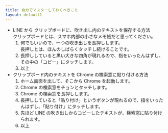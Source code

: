 ```yaml
---
title: 自力でマスターしておくべきこと
layout: default1
---
```

- LINE から クリップボードに、吹き出し内のテキストを保存する方法  
  クリップボードとは、スマホ内部の小さなメモ帳だと思ってください。
  1. 何でもいいので、一つの吹き出しを長押しします。  
      長押しとは、ほんのしばらくタッチし続けることです。
  2. 長押ししていると黒い大きな四角が現れるので、指をいったんはずし、その中の「コピー」にタッチします。
  3. 以上
- クリップボード内のテキストを Chrome の検索窓に貼り付ける方法  
  1. ホーム画面を出して、そこから Chrome を起動します。
  2. Chrome の検索窓をチョンとタッチします。
  3. Chrome の検索窓を長押しします。
  4. 長押ししていると「貼り付け」というボタンが現れるので、指をいったんはずし、「貼り付け」にタッチします。
  5. 先ほど LINE の吹き出しからコピーしたテキストが、検索窓に貼り付けられます。
  6. 以上
